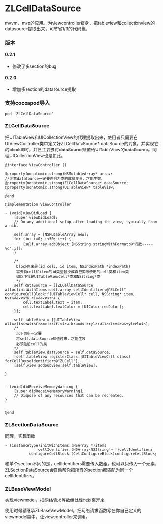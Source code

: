 # ZLCellDataSource
mvvm，mvp的应用。为viewcontroller瘦身，把tableview和collectionview的datasource提取出来，可节省1/3的代码量。

### 版本

#### 0.2.1
* 修改了多section的bug

#### 0.2.0
* 增加多section的datasource提取


### 支持cocoapod导入


```
pod 'ZLCellDataSource'
```


### ZLCellDataSource

把UITableView和UICollectionView的代理提取出来，使用者只需要在UIViewController类中定义好ZLCellDataSource* dataSource的对象，并实现它的block即可，并且主要要将dataSource赋值给UITableView的dataSource。同理UICollectionView也是如此。

```
@interface ViewController ()

@property(nonatomic,strong)NSMutableArray* array;
//注意dataSource一定要声明为类的成员变量，才能生效。
@property(nonatomic,strong)ZLCellDataSource* dataSource;
@property(nonatomic,strong)UITableView* tableView;

@end

@implementation ViewController

- (void)viewDidLoad {
    [super viewDidLoad];
    // Do any additional setup after loading the view, typically from a nib.
    
    self.array = [NSMutableArray new];
    for (int i=0; i<50; i++) {
        [self.array addObject:[NSString stringWithFormat:@"行数-----%d",i]];
    }
    
    /*
     block原来是(id cell, id item, NSIndexPath *indexPath)
     需要将cell和item的id类型替换成自己实际使用的cell类和item类
     如以下我是UITableViewCell*类和NSString*类
     */
    self.dataSource = [[ZLCellDataSource alloc]initWithItems:self.array cellIdentifier:@"ZLCell" configureCellBlock:^(UITableViewCell* cell, NSString* item, NSIndexPath *indexPath) {
        cell.textLabel.text = item;
        cell.textLabel.textColor = [UIColor redColor];
    }];
    
    self.tableView = [[UITableView alloc]initWithFrame:self.view.bounds style:UITableViewStylePlain];
    /*
     以下两步一定要
     将self.dataSource赋值过来，才能生效
     必须注册cell的类
    */
    self.tableView.dataSource = self.dataSource;
    [self.tableView registerClass:[UITableViewCell class] forCellReuseIdentifier:@"ZLCell"];
    [self.view addSubview:self.tableView];
    
}


- (void)didReceiveMemoryWarning {
    [super didReceiveMemoryWarning];
    // Dispose of any resources that can be recreated.
}


@end

```

### ZLSectionDataSource

同理，实现函数

```
- (instancetype)initWithItems:(NSArray *)items
               cellIdentifier:(NSArray<NSString*> *)cellIdentifiers
           configureCellBlock:(CellConfigureBlock)configureCellBlock;
```

和单个section不同的是，cellIdentifiers需要传入数组，也可以只传入一个元素，ZLSectionDataSource会自动帮你把所有的section都匹配为同一个cellIdentifiers。

### ZLBaseViewModel

实现viewmodel，把网络请求等数组处理也剥离开来

使用时候请继承ZLBaseViewModel。把网络请求函数写在你自己定义的viewmodel类中，让viewcontroller来调用。



